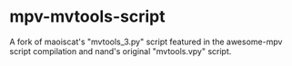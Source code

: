 # mpv-mvtools-script
A fork of maoiscat's "mvtools_3.py" script featured in the awesome-mpv script compilation and nand's original "mvtools.vpy" script.
